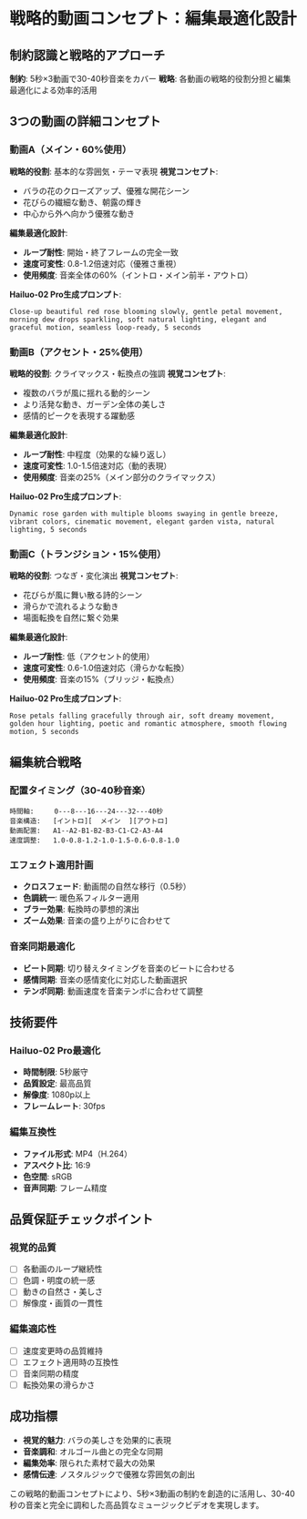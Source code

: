 # 戦略的動画コンセプト：編集最適化設計

## 制約認識と戦略的アプローチ
**制約**: 5秒×3動画で30-40秒音楽をカバー
**戦略**: 各動画の戦略的役割分担と編集最適化による効率的活用

## 3つの動画の詳細コンセプト

### 動画A（メイン・60%使用）
**戦略的役割**: 基本的な雰囲気・テーマ表現
**視覚コンセプト**: 
- バラの花のクローズアップ、優雅な開花シーン
- 花びらの繊細な動き、朝露の輝き
- 中心から外へ向かう優雅な動き

**編集最適化設計**:
- **ループ耐性**: 開始・終了フレームの完全一致
- **速度可変性**: 0.8-1.2倍速対応（優雅さ重視）
- **使用頻度**: 音楽全体の60%（イントロ・メイン前半・アウトロ）

**Hailuo-02 Pro生成プロンプト**:
```
Close-up beautiful red rose blooming slowly, gentle petal movement, morning dew drops sparkling, soft natural lighting, elegant and graceful motion, seamless loop-ready, 5 seconds
```

### 動画B（アクセント・25%使用）
**戦略的役割**: クライマックス・転換点の強調
**視覚コンセプト**:
- 複数のバラが風に揺れる動的シーン
- より活発な動き、ガーデン全体の美しさ
- 感情的ピークを表現する躍動感

**編集最適化設計**:
- **ループ耐性**: 中程度（効果的な繰り返し）
- **速度可変性**: 1.0-1.5倍速対応（動的表現）
- **使用頻度**: 音楽の25%（メイン部分のクライマックス）

**Hailuo-02 Pro生成プロンプト**:
```
Dynamic rose garden with multiple blooms swaying in gentle breeze, vibrant colors, cinematic movement, elegant garden vista, natural lighting, 5 seconds
```

### 動画C（トランジション・15%使用）
**戦略的役割**: つなぎ・変化演出
**視覚コンセプト**:
- 花びらが風に舞い散る詩的シーン
- 滑らかで流れるような動き
- 場面転換を自然に繋ぐ効果

**編集最適化設計**:
- **ループ耐性**: 低（アクセント的使用）
- **速度可変性**: 0.6-1.0倍速対応（滑らかな転換）
- **使用頻度**: 音楽の15%（ブリッジ・転換点）

**Hailuo-02 Pro生成プロンプト**:
```
Rose petals falling gracefully through air, soft dreamy movement, golden hour lighting, poetic and romantic atmosphere, smooth flowing motion, 5 seconds
```

## 編集統合戦略

### 配置タイミング（30-40秒音楽）
```
時間軸:     0---8---16---24---32---40秒
音楽構造:   [イントロ][  メイン  ][アウトロ]
動画配置:   A1--A2-B1-B2-B3-C1-C2-A3-A4
速度調整:   1.0-0.8-1.2-1.0-1.5-0.6-0.8-1.0
```

### エフェクト適用計画
- **クロスフェード**: 動画間の自然な移行（0.5秒）
- **色調統一**: 暖色系フィルター適用
- **ブラー効果**: 転換時の夢想的演出
- **ズーム効果**: 音楽の盛り上がりに合わせて

### 音楽同期最適化
- **ビート同期**: 切り替えタイミングを音楽のビートに合わせる
- **感情同期**: 音楽の感情変化に対応した動画選択
- **テンポ同期**: 動画速度を音楽テンポに合わせて調整

## 技術要件

### Hailuo-02 Pro最適化
- **時間制限**: 5秒厳守
- **品質設定**: 最高品質
- **解像度**: 1080p以上
- **フレームレート**: 30fps

### 編集互換性
- **ファイル形式**: MP4（H.264）
- **アスペクト比**: 16:9
- **色空間**: sRGB
- **音声同期**: フレーム精度

## 品質保証チェックポイント

### 視覚的品質
- [ ] 各動画のループ継続性
- [ ] 色調・明度の統一感
- [ ] 動きの自然さ・美しさ
- [ ] 解像度・画質の一貫性

### 編集適応性
- [ ] 速度変更時の品質維持
- [ ] エフェクト適用時の互換性
- [ ] 音楽同期の精度
- [ ] 転換効果の滑らかさ

## 成功指標
- **視覚的魅力**: バラの美しさを効果的に表現
- **音楽調和**: オルゴール曲との完全な同期
- **編集効率**: 限られた素材で最大の効果
- **感情伝達**: ノスタルジックで優雅な雰囲気の創出

この戦略的動画コンセプトにより、5秒×3動画の制約を創造的に活用し、30-40秒の音楽と完全に調和した高品質なミュージックビデオを実現します。
